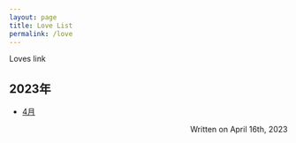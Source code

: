```yaml
---
layout: page
title: Love List
permalink: /love
---
```


Loves link

## 2023年

- [4月](<{{ site.baseurl }}/love/4.html>)

<div class="date">
    <span style="display:block;text-align:right;">
        Written on April 16th, 2023
    </span>
</div>
